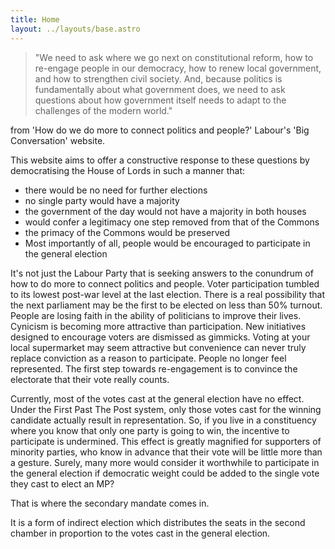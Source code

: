 ```yaml
---
title: Home
layout: ../layouts/base.astro
---
```

> "We need to ask where we go next on constitutional reform, how to re-engage people in our democracy, how to renew local government, and how to strengthen civil society. And, because politics is fundamentally about what government does, we need to ask questions about how government itself needs to adapt to the challenges of the modern world."

from 'How do we do more to connect politics and people?' Labour's 'Big Conversation' website.

This website aims to offer a constructive response to these questions by democratising the House of Lords in such a manner that:

- there would be no need for further elections
- no single party would have a majority
- the government of the day would not have a majority in both houses
- would confer a legitimacy one step removed from that of the Commons
- the primacy of the Commons would be preserved
- Most importantly of all, people would be encouraged to participate in the general election

It's not just the Labour Party that is seeking answers to the conundrum of how to do more to connect politics and people. Voter participation tumbled to its lowest post-war level at the last election. There is a real possibility that the next parliament may be the first to be elected on less than 50% turnout. People are losing faith in the ability of politicians to improve their lives. Cynicism is becoming more attractive than participation.
New initiatives designed to encourage voters are dismissed as gimmicks. Voting at your local supermarket may seem attractive but convenience can never truly replace conviction as a reason to participate. People no longer feel represented. The first step towards re-engagement is to convince the electorate that their vote really counts.

Currently, most of the votes cast at the general election have no effect. Under the First Past The Post system, only those votes cast for the winning candidate actually result in representation. So, if you live in a constituency where you know that only one party is going to win, the incentive to participate is undermined. This effect is greatly magnified for supporters of minority parties, who know in advance that their vote will be little more than a gesture. Surely, many more would consider it worthwhile to participate in the general election if democratic weight could be added to the single vote they cast to elect an MP?

That is where the secondary mandate comes in.

It is a form of indirect election which distributes the seats in the second chamber in proportion to the votes cast in the general election.
